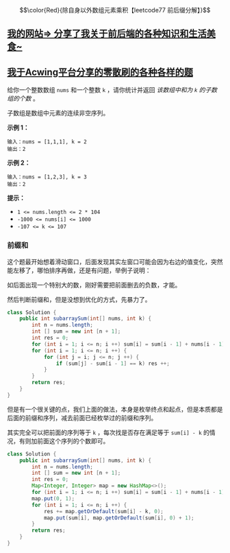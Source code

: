 $$\color{Red}{除自身以外数组元素乘积【leetcode77 前后缀分解】}$$

## [我的网站=> 分享了我关于前后端的各种知识和生活美食~](https://www.fanxy.icu)

## [我于Acwing平台分享的零散刷的各种各样的题](https://www.acwing.com/blog/content/33005/) 

给你一个整数数组 `nums` 和一个整数 `k` ，请你统计并返回 *该数组中和为 `k` 的子数组的个数* 。

子数组是数组中元素的连续非空序列。

 

**示例 1：**

```
输入：nums = [1,1,1], k = 2
输出：2
```

**示例 2：**

```
输入：nums = [1,2,3], k = 3
输出：2
```

 

**提示：**

- `1 <= nums.length <= 2 * 104`
- `-1000 <= nums[i] <= 1000`
- `-107 <= k <= 107`



### 前缀和

这个题最开始想着滑动窗口，后面发现其实左窗口可能会因为右边的值变化，突然能左移了，哪怕排序再做，还是有问题，举例子说明：

如后面出现一个特别大的数，刚好需要把前面删去的负数，才能。

然后判断前缀和，但是没想到优化的方式，先暴力了。

```java
class Solution {
    public int subarraySum(int[] nums, int k) {
        int n = nums.length;
        int [] sum = new int [n + 1];
        int res = 0;
        for (int i = 1; i <= n; i ++) sum[i] = sum[i - 1] + nums[i - 1];
        for (int i = 1; i <= n; i ++) {
            for (int j = i; j <= n; j ++) {
                if (sum[j] - sum[i - 1] == k) res ++;
            }
        }
        return res;
    }
}
```

 但是有一个很关键的点，我们上面的做法，本身是枚举终点和起点，但是本质都是后面的前缀和序列，减去前面已经枚举过的前缀和序列。

其实完全可以把前面的序列等于 `k` ，每次找是否存在满足等于 `sum[i] - k` 的情况，有则加前面这个序列的个数即可。

```java
class Solution {
    public int subarraySum(int[] nums, int k) {
        int n = nums.length;
        int [] sum = new int [n + 1];
        int res = 0;
        Map<Integer, Integer> map = new HashMap<>();
        for (int i = 1; i <= n; i ++) sum[i] = sum[i - 1] + nums[i - 1];
        map.put(0, 1);
        for (int i = 1; i <= n; i ++) {
            res += map.getOrDefault(sum[i] - k, 0);
            map.put(sum[i], map.getOrDefault(sum[i], 0) + 1);
        }
        return res;
    }
}
```

